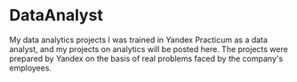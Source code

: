 # DataAnalyst
My data analytics projects
I was trained in Yandex Practicum as a data analyst, and my projects on analytics will be posted here. The projects were prepared by Yandex on the basis of real problems faced by the company's employees.
